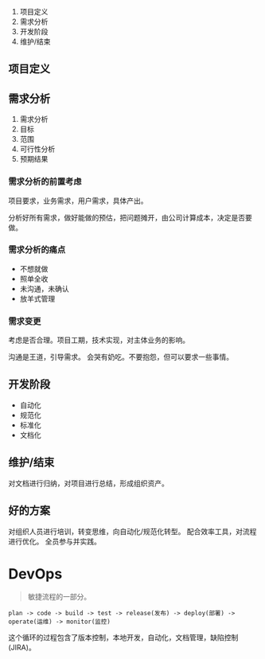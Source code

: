1. 项目定义
2. 需求分析
3. 开发阶段
4. 维护/结束


## 项目定义


## 需求分析

1. 需求分析
2. 目标
3. 范围
4. 可行性分析
5. 预期结果

### 需求分析的前置考虑

项目要求，业务需求，用户需求，具体产出。

分析好所有需求，做好能做的预估，把问题摊开，由公司计算成本，决定是否要做。


### 需求分析的痛点

* 不想就做
* 照单全收
* 未沟通，未确认
* 放羊式管理

### 需求变更

考虑是否合理。项目工期，技术实现，对主体业务的影响。

沟通是王道，引导需求。
会哭有奶吃。不要抱怨，但可以要求一些事情。


## 开发阶段

* 自动化
* 规范化
* 标准化
* 文档化


## 维护/结束

对文档进行归纳，对项目进行总结，形成组织资产。


## 好的方案

对组织人员进行培训，转变思维，向自动化/规范化转型。
配合效率工具，对流程进行优化。
全员参与并实践。


# DevOps

> 敏捷流程的一部分。

```
plan -> code -> build -> test -> release(发布) -> deploy(部署) -> operate(运维) -> monitor(监控)
```
这个循环的过程包含了版本控制，本地开发，自动化，文档管理，缺陷控制(JIRA)。


